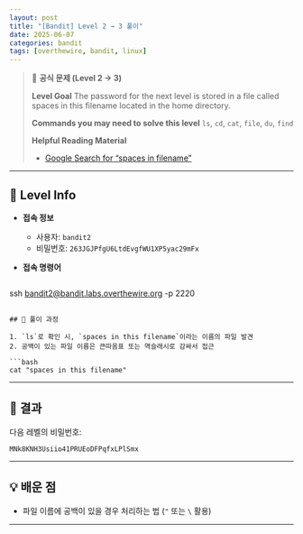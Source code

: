 ```yaml
---
layout: post
title: "[Bandit] Level 2 → 3 풀이"
date: 2025-06-07
categories: bandit
tags: [overthewire, bandit, linux]
---
```


> 📝 **공식 문제 (Level 2 → 3)**
>
> **Level Goal**
> The password for the next level is stored in a file called spaces in this filename located in the home directory.
>
> **Commands you may need to solve this level**
> `ls`, `cd`, `cat`, `file`, `du`, `find`
>
> **Helpful Reading Material**
> - [Google Search for “spaces in filename”](https://www.google.com/search?q=spaces+in+filename)

---

## 🔐 Level Info

- **접속 정보**
  - 사용자: `bandit2`
  - 비밀번호: `263JGJPfgU6LtdEvgfWU1XP5yac29mFx`
  
- **접속 명령어**

  ```bash
ssh bandit2@bandit.labs.overthewire.org -p 2220
  ```

## 🧪 풀이 과정

1. `ls`로 확인 시, `spaces in this filename`이라는 이름의 파일 발견
2. 공백이 있는 파일 이름은 큰따옴표 또는 역슬래시로 감싸서 접근

```bash
cat "spaces in this filename"
```


---

## 🎯 결과

다음 레벨의 비밀번호:
```
MNk8KNH3Usiio41PRUEoDFPqfxLPlSmx
```

---

## 💡 배운 점

- 파일 이름에 공백이 있을 경우 처리하는 법 (`"` 또는 `\` 활용)

---
